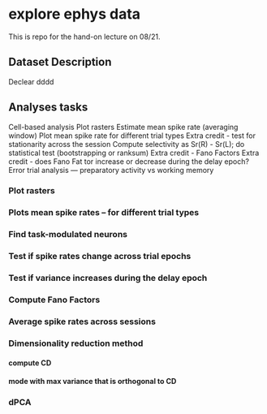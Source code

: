 # explore ephys data
This is repo for the hand-on lecture on 08/21.

## Dataset Description
Declear dddd

## Analyses tasks

Cell-based analysis
Plot rasters
Estimate mean spike rate (averaging window)
Plot mean spike rate for different trial types
    Extra credit - test for stationarity across the session
Compute selectivity as Sr(R) - Sr(L); do statistical test (bootstrapping or ranksum)
    Extra credit - Fano Factors
    Extra credit - does Fano Fat tor increase or decrease during the delay epoch?
Error trial analysis — preparatory activity vs working memory


### Plot rasters
### Plots mean spike rates – for different trial types
### Find task-modulated neurons
### Test if spike rates change across trial epochs
### Test if variance increases during the delay epoch
### Compute Fano Factors
### Average spike rates across sessions
### Dimensionality reduction method

#### compute CD

#### mode with max variance that is orthogonal to CD


### dPCA


